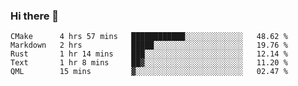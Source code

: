 ### Hi there 👋

<!--
**WShiBin/WShiBin** is a ✨ _special_ ✨ repository because its `README.md` (this file) appears on your GitHub profile.

Here are some ideas to get you started:

- 🔭 I’m currently working on ...
- 🌱 I’m currently learning ...
- 👯 I’m looking to collaborate on ...
- 🤔 I’m looking for help with ...
- 💬 Ask me about ...
- 📫 How to reach me: ...
- 😄 Pronouns: ...
- ⚡ Fun fact: ...
-->

<!--START_SECTION:waka-->
```text
CMake      4 hrs 57 mins   ████████████░░░░░░░░░░░░░   48.62 % 
Markdown   2 hrs           █████░░░░░░░░░░░░░░░░░░░░   19.76 % 
Rust       1 hr 14 mins    ███░░░░░░░░░░░░░░░░░░░░░░   12.14 % 
Text       1 hr 8 mins     ██▓░░░░░░░░░░░░░░░░░░░░░░   11.20 % 
QML        15 mins         ▓░░░░░░░░░░░░░░░░░░░░░░░░   02.47 % 
```
<!--END_SECTION:waka-->
